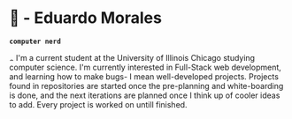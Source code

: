 # 🌙 - Eduardo Morales

**`computer nerd`** 
</div>
  <img alt='computer Gif' src='https://media.giphy.com/media/tlRU5lV5HqMpSAGPXh/giphy.gif' width='8rem' height='8rem'/>
</h3>
I'm a current student at the University of Illinois Chicago studying computer science. I'm currently interested in Full-Stack web development, and   learning how to make bugs- I mean well-developed projects. Projects found in repositories are started once the pre-planning and white-boarding is done, and the next iterations are planned once I think up of cooler ideas to add. Every project is worked on untill finished.
<p align='left'>

</p>

